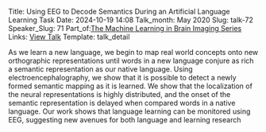 Title: Using EEG to Decode Semantics During an Artificial Language Learning Task
Date: 2024-10-19 14:08
Talk_month: May 2020
Slug: talk-72
Speaker_Slug: 71
Part_of:[The Machine Learning in Brain Imaging Series](/mltalks)
Links: [View Talk](https://www.youtube.com/watch?v=HdwYMnlpeRo&ab_channel=NIMHCenterforMultimodalNeuroimaging)
Template: talk_detail

As we learn a new language, we begin to map real world concepts onto new orthographic representations until words in a new language conjure as rich a semantic representation as our native language.  Using electroencephalography, we show that it is possible to detect a newly formed semantic mapping as it is learned.  We show that the localization of the neural representations is highly distributed, and the onset of the semantic representation is delayed when compared words in a native language. Our work shows that language learning can be monitored using EEG, suggesting new avenues for both language and learning research
